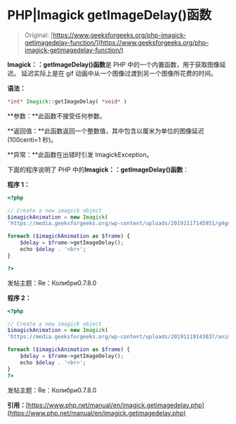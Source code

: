 # PHP|Imagick getImageDelay()函数

> Original: [https://www.geeksforgeeks.org/php-imagick-getimagedelay-function/](https://www.geeksforgeeks.org/php-imagick-getimagedelay-function/)

**Imagick：：getImageDelay()函数**是 PHP 中的一个内置函数，用于获取图像延迟。 延迟实际上是在 gif 动画中从一个图像过渡到另一个图像所花费的时间。

**语法：**

```php
*int* Imagick::getImageDelay( *void* )
```

**参数：**此函数不接受任何参数。

**返回值：**此函数返回一个整数值，其中包含以厘米为单位的图像延迟(100centi=1 秒)。

**异常：**此函数在出错时引发 ImagickException。

下面的程序说明了 PHP 中的**Imagick：：getImageDelay()函数**：

**程序 1：**

```php
<?php

// Create a new imagick object
$imagickAnimation = new Imagick(
'https://media.geeksforgeeks.org/wp-content/uploads/20191117145951/g4gnaimation1.gif');

foreach ($imagickAnimation as $frame) {
    $delay = $frame->getImageDelay();
    echo $delay . '<br>';
}

?>
```

发帖主题：Re：Колибри0.7.8.0

**程序 2：**

```php
<?php

// Create a new imagick object
$imagickAnimation = new Imagick(
'https://media.geeksforgeeks.org/wp-content/uploads/20191119143037/animatedcolor.gif');

foreach ($imagickAnimation as $frame) {
    $delay = $frame->getImageDelay();
    echo $delay . '<br>';
}
?>
```

发帖主题：Re：Колибри0.7.8.0

**引用：**[https://www.php.net/manual/en/imagick.getimagedelay.php](https://www.php.net/manual/en/imagick.getimagedelay.php)